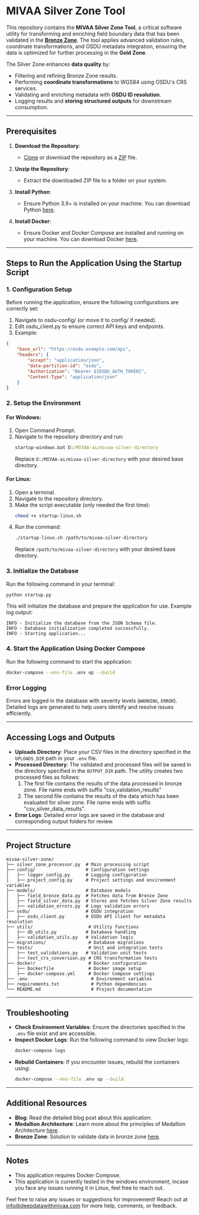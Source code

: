 # MIVAA Silver Zone Tool

This repository contains the **MIVAA Silver Zone Tool**, a critical software utility for transforming and enriching field boundary data that has been validated in the **[Bronze Zone](https://github.com/MIVAA-ai/mivaa-bronze-zone)**. The tool applies advanced validation rules, coordinate transformations, and OSDU metadata integration, ensuring the data is optimized for further processing in the **Gold Zone**.

The Silver Zone enhances **data quality** by:
- Filtering and refining Bronze Zone results.
- Performing **coordinate transformations** to WGS84 using OSDU's CRS services.
- Validating and enriching metadata with **OSDU ID resolution**.
- Logging results and **storing structured outputs** for downstream consumption.

---

## Prerequisites

1. **Download the Repository**:
   - [Clone](https://github.com/MIVAA-ai/mivaa-silver-zone.git) or download the repository as a [ZIP](https://github.com/MIVAA-ai/mivaa-silver-zone/archive/refs/heads/main.zip) file.

2. **Unzip the Repository**:
   - Extract the downloaded ZIP file to a folder on your system.

3. **Install Python**:
   - Ensure Python 3.9+ is installed on your machine. You can download Python [here](https://www.python.org/downloads/).

4. **Install Docker**:
   - Ensure Docker and Docker Compose are installed and running on your machine. You can download Docker [here](https://www.docker.com/).

---

## Steps to Run the Application Using the Startup Script

### 1. Configuration Setup
Before running the application, ensure the following configurations are correctly set:

1. Navigate to osdu-config/ (or move it to config/ if needed).
2. Edit osdu_client.py to ensure correct API keys and endpoints.
3. Example:
```json
{
    "base_url": "https://osdu.example.com/api",
    "headers": {
        "accept": "application/json",
        "data-partition-id": "osdu",
        "Authorization": "Bearer ${OSDU_AUTH_TOKEN}",
        "Content-Type": "application/json"
    }
}
```

### 2. Setup the Environment

#### For Windows:
1. Open Command Prompt.
2. Navigate to the repository directory and run:
   ```cmd
   startup-windows.bat D:/MIVAA-ai/mivaa-silver-directory
   ```
   Replace `D:/MIVAA-ai/mivaa-silver-directory` with your desired base directory.

#### For Linux:
1. Open a terminal.
2. Navigate to the repository directory.
3. Make the script executable (only needed the first time):
   ```bash
   chmod +x startup-linux.sh
   ```
4. Run the command:
   ```bash
   ./startup-linux.sh /path/to/mivaa-silver-directory
   ```
   Replace `/path/to/mivaa-silver-directory` with your desired base directory.

### 3. Initialize the Database

Run the following command in your terminal:
```bash
python startup.py
```
This will initialize the database and prepare the application for use. Example log output:
```plaintext
INFO - Initialize the database from the JSON Schema file.
INFO - Database initialization completed successfully.
INFO - Starting application...
```

### 4. Start the Application Using Docker Compose

Run the following command to start the application:
```bash
docker-compose --env-file .env up --build
```

### Error Logging
Errors are logged in the database with severity levels (`WARNING`, `ERROR`). Detailed logs are generated to help users identify and resolve issues efficiently.

---

## Accessing Logs and Outputs

- **Uploads Directory**:
  Place your CSV files in the directory specified in the `UPLOADS_DIR` path in your `.env` file.
- **Processed Directory**:
  The validated and processed files will be saved in the directory specified in the `OUTPUT_DIR` path.
     The utility creates two processed files as follows:
     1. The first file contains the results of the data processed in bronze zone. File name ends with suffix "csv_validation_results"
     2. The second file contains the results of the data which has been evaluated for silver zone. File name ends with suffix "csv_silver_data_results".
- **Error Logs**:
  Detailed error logs are saved in the database and corresponding output folders for review.


---

## Project Structure

```
mivaa-silver-zone/
├── silver_zone_processor.py  # Main processing script
├── config/                   # Configuration settings
│   ├── logger_config.py      # Logging configuration
│   ├── project_config.py     # Project settings and environment variables
├── models/                   # Database models
│   ├── field_bronze_data.py  # Fetches data from Bronze Zone
│   ├── field_silver_data.py  # Stores and fetches Silver Zone results
│   ├── validation_errors.py  # Logs validation errors
├── osdu/                     # OSDU integration
│   ├── osdu_client.py        # OSDU API client for metadata resolution
├── utils/                     # Utility functions
│   ├── db_utils.py           # Database handling
│   ├── validation_utils.py   # Validation logic
├── migrations/                # Database migrations
├── tests/                     # Unit and integration tests
│   ├── test_validations.py   # Validation unit tests
│   ├── test_crs_conversion.py # CRS transformation tests
├── docker/                    # Docker configuration
│   ├── Dockerfile             # Docker image setup
│   ├── docker-compose.yml     # Docker Compose settings
├── .env                        # Environment variables
├── requirements.txt            # Python dependencies
└── README.md                   # Project documentation
```

---

## Troubleshooting

- **Check Environment Variables**:
  Ensure the directories specified in the `.env` file exist and are accessible.
- **Inspect Docker Logs**:
  Run the following command to view Docker logs:
  ```bash
  docker-compose logs
  ```
- **Rebuild Containers**:
  If you encounter issues, rebuild the containers using:
  ```bash
  docker-compose --env-file .env up --build
  ```

---

## Additional Resources
- **Blog**: Read the detailed blog post about this application: 
- **Medallion Architecture**: Learn more about the principles of Medallion Architecture [here](https://deepdatawithmivaa.com/2024/12/03/unlocking-subsurface-insights-how-medallion-architecture-elevates-data-management-in-oil-and-gas/).
- **Bronze Zone**: Solution to validate data in bronze zone [here](https://deepdatawithmivaa.com/2025/01/15/bronze-zone-vol-1-medallion-architecture-for-osdu-data-ingestion-use-case/).

---

## Notes

- This application requires Docker Compose.
- This application is currently tested in the windows environment, incase you face any issues running it in Linux, feel free to reach out.

Feel free to raise any issues or suggestions for improvement! Reach out at [info@deepdatawithmivaa.com](mailto:info@deepdatawithmivaa.com) for more help, comments, or feedback.
